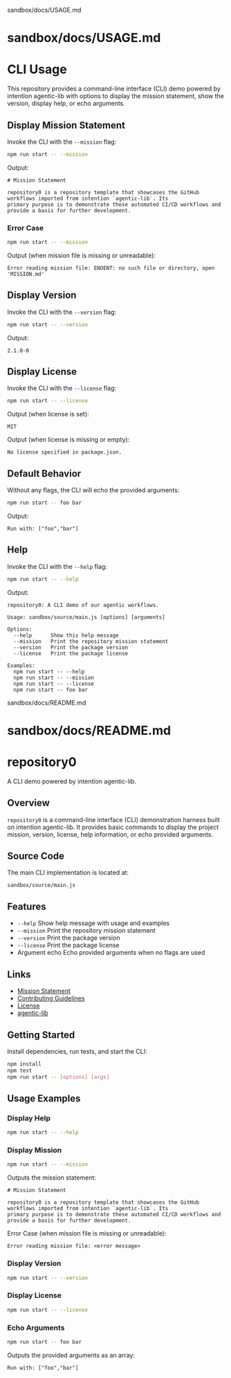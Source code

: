 sandbox/docs/USAGE.md
# sandbox/docs/USAGE.md
# CLI Usage

This repository provides a command-line interface (CLI) demo powered by intentïon agentic-lib with options to display
the mission statement, show the version, display help, or echo arguments.

## Display Mission Statement

Invoke the CLI with the `--mission` flag:

```bash
npm run start -- --mission
```

Output:

```
# Mission Statement

repository0 is a repository template that showcases the GitHub workflows imported from intentïon `agentic-lib`. Its
primary purpose is to demonstrate these automated CI/CD workflows and provide a basis for further development.
```

### Error Case

```bash
npm run start -- --mission
```

Output (when mission file is missing or unreadable):

```
Error reading mission file: ENOENT: no such file or directory, open 'MISSION.md'
```

## Display Version

Invoke the CLI with the `--version` flag:

```bash
npm run start -- --version
```

Output:

```
2.1.0-0
```

## Display License

Invoke the CLI with the `--license` flag:

```bash
npm run start -- --license
```

Output (when license is set):

```
MIT
```

Output (when license is missing or empty):

```
No license specified in package.json.
```

## Default Behavior

Without any flags, the CLI will echo the provided arguments:

```bash
npm run start -- foo bar
```

Output:

```
Run with: ["foo","bar"]
```

## Help

Invoke the CLI with the `--help` flag:

```bash
npm run start -- --help
```

Output:

```
repository0: A CLI demo of our agentic workflows.

Usage: sandbox/source/main.js [options] [arguments]

Options:
  --help      Show this help message
  --mission   Print the repository mission statement
  --version   Print the package version
  --license   Print the package license

Examples:
  npm run start -- --help
  npm run start -- --mission
  npm run start -- --license
  npm run start -- foo bar
```
sandbox/docs/README.md
# sandbox/docs/README.md
# repository0

A CLI demo powered by intentïon agentic-lib.

## Overview

`repository0` is a command-line interface (CLI) demonstration harness built on intentïon agentic-lib. It provides basic commands to display the project mission, version, license, help information, or echo provided arguments.

## Source Code

The main CLI implementation is located at:

```
sandbox/source/main.js
```

## Features

- `--help`      Show help message with usage and examples
- `--mission`   Print the repository mission statement
- `--version`   Print the package version
- `--license`   Print the package license
- Argument echo  Echo provided arguments when no flags are used

## Links

- [Mission Statement](../../MISSION.md)
- [Contributing Guidelines](../../CONTRIBUTING.md)
- [License](../../LICENSE.md)
- [agentic-lib](https://github.com/xn-intenton-z2a/agentic-lib)

## Getting Started

Install dependencies, run tests, and start the CLI:

```bash
npm install
npm test
npm run start -- [options] [args]
```

## Usage Examples

### Display Help

```bash
npm run start -- --help
```

### Display Mission

```bash
npm run start -- --mission
```

Outputs the mission statement:

```
# Mission Statement

repository0 is a repository template that showcases the GitHub workflows imported from intentïon `agentic-lib`. Its
primary purpose is to demonstrate these automated CI/CD workflows and provide a basis for further development.
```

Error Case (when mission file is missing or unreadable):

```
Error reading mission file: <error message>
```

### Display Version

```bash
npm run start -- --version
```

### Display License

```bash
npm run start -- --license
```

### Echo Arguments

```bash
npm run start -- foo bar
```

Outputs the provided arguments as an array:

```
Run with: ["foo","bar"]
```
